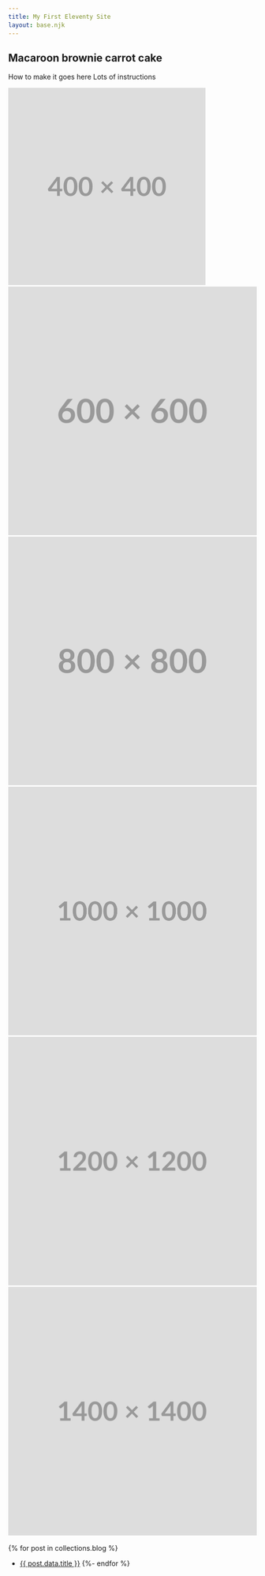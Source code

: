 ```yaml
---
title: My First Eleventy Site
layout: base.njk
---
```


## Macaroon brownie carrot cake

How to make it goes here
Lots of instructions

![alt text](./images/400.png "Title")
![alt text](./images/600.png "Title")
![alt text](./images/800.png "Title")
![alt text](./images/1000.png "Title")
![alt text](./images/1200.png "Title")
![alt text](./images/1400.png "Title")

{% for post in collections.blog %}

- [{{ post.data.title }}]({{post.url}})
  {%- endfor %}
